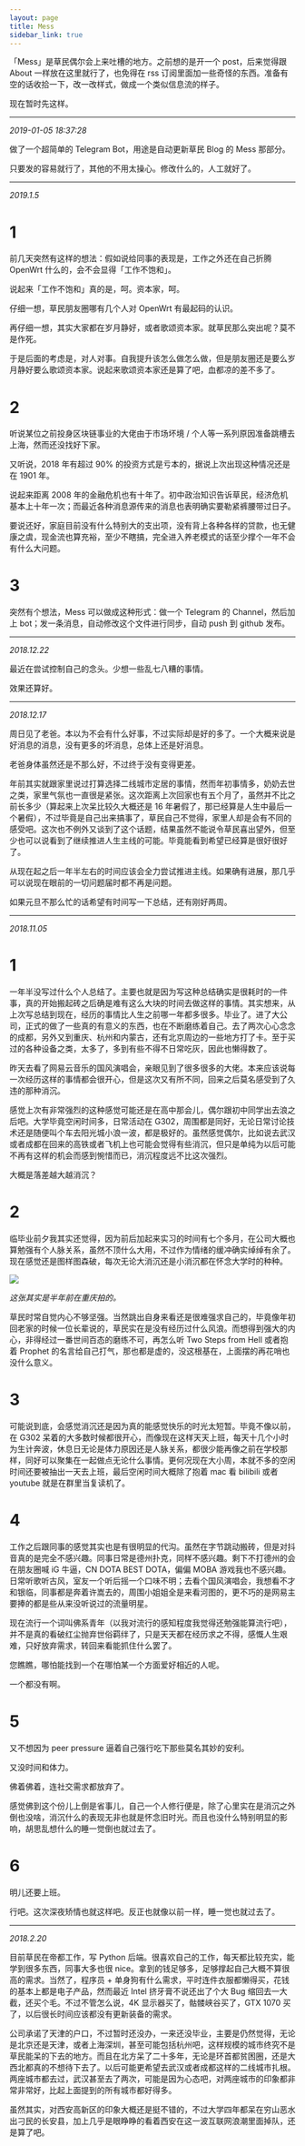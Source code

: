 ```yaml
---
layout: page
title: Mess
sidebar_link: true
---
```


「Mess」是草民偶尔会上来吐槽的地方。之前想的是开一个 post，后来觉得跟 About 一样放在这里就行了，也免得在 rss 订阅里面加一些奇怪的东西。准备有空的话收拾一下，改一改样式，做成一个类似信息流的样子。

现在暂时先这样。

<!-- insert here -->

------------

_2019-01-05 18:37:28_

做了一个超简单的 Telegram Bot，用途是自动更新草民 Blog 的 Mess 那部分。

只要发的容易就行了，其他的不用太操心。修改什么的，人工就好了。

------------

_2019.1.5_

# 1

前几天突然有这样的想法：假如说给同事的表现是，工作之外还在自己折腾 OpenWrt 什么的，会不会显得「工作不饱和」。

说起来「工作不饱和」真的是，呵。资本家，呵。

仔细一想，草民朋友圈哪有几个人对 OpenWrt 有最起码的认识。

再仔细一想，其实大家都在岁月静好，或者歌颂资本家。就草民那么突出呢？莫不是作死。

于是后面的考虑是，对人对事。自我提升该怎么做怎么做，但是朋友圈还是要么岁月静好要么歌颂资本家。说起来歌颂资本家还是算了吧，血都凉的差不多了。

# 2

听说某位之前投身区块链事业的大佬由于市场坏境 / 个人等一系列原因准备跳槽去上海，然而还没找好下家。

又听说，2018 年有超过 90% 的投资方式是亏本的，据说上次出现这种情况还是在 1901 年。

说起来距离 2008 年的金融危机也有十年了。初中政治知识告诉草民，经济危机基本上十年一次；而最近各种消息源传来的消息也表明确实要勒紧裤腰带过日子。

要说还好，家庭目前没有什么特别大的支出项，没有背上各种各样的贷款，也无健康之虞，现金流也算充裕，至少不瞎搞，完全进入养老模式的话至少撑个一年不会有什么大问题。

# 3

突然有个想法，Mess 可以做成这种形式：做一个 Telegram 的 Channel，然后加上 bot；发一条消息，自动修改这个文件进行同步，自动 push 到 github 发布。

------------

_2018.12.22_

最近在尝试控制自己的念头。少想一些乱七八糟的事情。

效果还算好。

------------

_2018.12.17_

周日见了老爸。本以为不会有什么好事，不过实际却是好的多了。一个大概来说是好消息的消息，没有更多的坏消息，总体上还是好消息。

老爸身体虽然还是不那么好，不过终于没有变得更差。

年前其实就跟家里说过打算选择二线城市定居的事情，然而年初事情多，奶奶去世之类，家里气氛也一直很是紧张。这次距离上次回家也有五个月了，虽然并不比之前长多少（算起来上次呆比较久大概还是 16 年暑假了，那已经算是人生中最后一个暑假），不过毕竟是自己出来搞事了，草民自己不觉得，家里人却是会有不同的感受吧。这次也不例外又谈到了这个话题，结果虽然不能说令草民喜出望外，但至少也可以说看到了继续推进人生主线的可能。毕竟能看到希望已经算是很好很好了。

从现在起之后一年半左右的时间应该会全力尝试推进主线。如果确有进展，那几乎可以说现在眼前的一切问题届时都不再是问题。

如果元旦不那么忙的话希望有时间写一下总结，还有刚好两周。

-----------

_2018.11.05_

# 1

一年半没写过什么个人总结了。主要也就是因为写这种总结确实是很耗时的一件事，真的开始搬起砖之后确是难有这么大块的时间去做这样的事情。其实想来，从上次写总结到现在，经历的事情比人生之前哪一年都多很多。毕业了。进了大公司，正式的做了一些真的有意义的东西，也在不断磨练着自己。去了两次心心念念的成都，另外又到重庆、杭州和内蒙古，还有北京周边的一些地方打了卡。至于买过的各种设备之类，太多了，多到有些不得不日常吃灰，因此也懒得数了。

昨天去看了网易云音乐的国风演唱会，亲眼见到了很多很多的大佬。本来应该说每一次经历这样的事情都会很开心，但是这次又有所不同，回来之后莫名感受到了久违的那种消沉。

感觉上次有非常强烈的这种感觉可能还是在高中那会儿，偶尔跟初中同学出去浪之后吧。大学毕竟空闲时间多，日常活动在 G302，周围都是同好，无论日常讨论技术还是随便叫个车去阳光城小浪一波，都是极好的。虽然感觉偶尔，比如说去武汉或者成都在回来的高铁或者飞机上也可能会觉得有些消沉，但只是单纯为以后可能不再有这样的机会而感到惋惜而已，消沉程度远不比这次强烈。

大概是落差越大越消沉？

# 2

临毕业前夕我其实还觉得，因为前后加起来实习的时间有七个多月，在公司大概也算勉强有个人脉关系，虽然不顶什么大用，不过作为情绪的缓冲确实绰绰有余了。现在感觉还是图样图森破，每次无论大消沉还是小消沉都在怀念大学时的种种。

![](../assets/images/mess/1.JPG)

*这张其实是半年前在重庆拍的。*

草民时常自觉内心不够坚强。当然跳出自身来看还是很难强求自己的，毕竟像年初回老家的时候一位长辈说的，草民实在是没有经历过什么风浪。而想得到强大的内心，非得经过一番世间百态的磨练不可，再怎么听 Two Steps from Hell 或者抱着 Prophet 的名言给自己打气，那也都是虚的，没这根基在，上面摆的再花哨也没什么意义。

# 3

可能说到底，会感觉消沉还是因为真的能感觉快乐的时光太短暂。毕竟不像以前，在 G302 呆着的大多数时候都很开心，而像现在这样天天上班，每天十几个小时为生计奔波，休息日无论是体力原因还是人脉关系，都很少能再像之前在学校那样，同好可以聚集在一起做点无论什么事情。更何况现在大小周，本就不多的空闲时间还要被抽出一天去上班，最后空闲时间大概除了抱着 mac 看 bilibili 或者 youtube 就是在群里当复读机了。

# 4

工作之后跟同事的感觉其实也是有很明显的代沟。虽然在字节跳动搬砖，但是对抖音真的是完全不感兴趣。同事日常是德州扑克，同样不感兴趣。剩下不打德州的会在朋友圈喊 iG 牛逼，CN DOTA BEST DOTA，偏偏 MOBA 游戏我也不感兴趣。日常听歌听古风，室友一个听后摇一个口味不明；去看个国风演唱会，我想看不才和银临，同事都是奔着许嵩去的，周围小姐姐全是来看河图的，更不巧的是网易主要捧的都是些从来没听说过的流量明星。

现在流行一个词叫佛系青年（以我对流行的感知程度我觉得还勉强能算流行吧），并不是真的看破红尘抛弃世俗羁绊了，只是天天都在经历求之不得，感慨人生艰难，只好放弃需求，转回来看能抓住什么罢了。

您瞧瞧，哪怕能找到一个在哪怕某一个方面爱好相近的人呢。

一个都没有啊。

# 5

又不想因为 peer pressure 逼着自己强行吃下那些莫名其妙的安利。

又没时间和体力。

佛着佛着，连社交需求都放弃了。

感觉佛到这个份儿上倒是省事儿，自己一个人修行便是，除了心里实在是消沉之外倒也没啥，消沉什么的表现无非也就是怀念旧时光。而且也没什么特别明显的影响，胡思乱想什么的睡一觉倒也就过去了。

# 6

明儿还要上班。

行吧。这次深夜矫情也就这样吧。反正也就像以前一样，睡一觉也就过去了。

----------

_2018.2.20_

目前草民在帝都工作，写 Python 后端。很喜欢自己的工作，每天都比较充实，能学到很多东西，同事大多也很 nice。拿到的钱足够多，足够撑起自己大概不算很高的需求。当然了，程序员 + 单身狗有什么需求，平时连件衣服都懒得买，花钱的基本上都是电子产品，然而最近 Intel 挤牙膏不说还出了个大 Bug 缩回去一大截，还买个毛。不过不管怎么说，4K 显示器买了，骷髅峡谷买了，GTX 1070 买了，以后很长时间应该都没有更新装备的需求。

公司承诺了天津的户口，不过暂时还没办，一来还没毕业，主要是仍然觉得，无论是北京还是天津，或者上海深圳，甚至可能包括杭州吧，这样规模的城市终究不是草民能呆的下去的地方。而且在北方呆了二十多年，无论是环首都贫困圈，还是大西北都真的不想待下去了。以后可能更希望去武汉或者成都这样的二线城市扎根。两座城市都去过，武汉甚至去了两次，可能是因为心态吧，对两座城市的印象都非常非常好，比起上面提到的所有城市都好得多。

虽然其实，对西安高新区的印象大概还是挺不错的，不过大学四年都呆在穷山恶水出刁民的长安县，加上几乎是眼睁睁的看着西安在这一波互联网浪潮里面掉队，还是算了吧。

